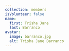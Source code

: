 ```yaml
---
collection: members
isVolunteer: false
name:
  first: Trisha Jane
  last: Barranco
avatar:
  image: barranco.jpg
  alt: Trisha Jane Barranco
---
```

